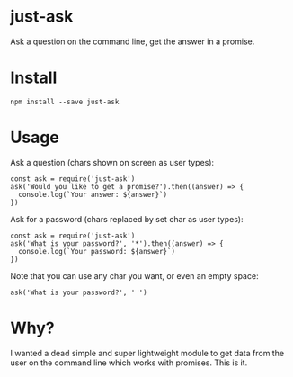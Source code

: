 # just-ask
Ask a question on the command line, get the answer in a promise.


# Install
`npm install --save just-ask`


# Usage

Ask a question (chars shown on screen as user types):

```
const ask = require('just-ask')
ask('Would you like to get a promise?').then((answer) => {
  console.log(`Your answer: ${answer}`)
})
```

Ask for a password (chars replaced by set char as user types):

```
const ask = require('just-ask')
ask('What is your password?', '*').then((answer) => {
  console.log(`Your password: ${answer}`)
})
```

Note that you can use any char you want, or even an empty space:

`ask('What is your password?', ' ')`


# Why?

I wanted a dead simple and super lightweight module to get data from the user on the command line which works with promises.
This is it.
